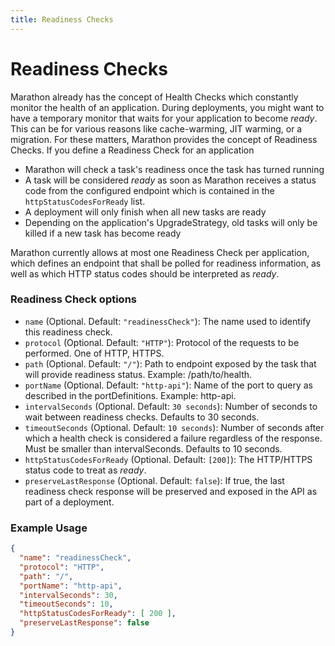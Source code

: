 ```yaml
---
title: Readiness Checks
---
```


# Readiness Checks

Marathon already has the concept of Health Checks which constantly monitor the health of an application. During deployments, you might want to have a temporary monitor that waits for your application to become _ready_. This can be for various reasons like cache-warming, JIT warming, or a migration. For these matters, Marathon provides the concept of Readiness Checks. If you define a Readiness Check for an application

- Marathon will check a task's readiness once the task has turned running
- A task will be considered _ready_ as soon as Marathon receives a status code from the configured endpoint which is contained in the `httpStatusCodesForReady` list.
- A deployment will only finish when all new tasks are ready
- Depending on the application's UpgradeStrategy, old tasks will only be killed if a new task has become ready

Marathon currently allows at most one Readiness Check per application, which defines an endpoint that shall be polled for readiness information, as well as which HTTP status codes should be interpreted as _ready_.

### Readiness Check options

- `name` (Optional. Default: `"readinessCheck"`): The name used to identify this readiness check.
- `protocol` (Optional. Default: `"HTTP"`): Protocol of the requests to be performed. One of HTTP, HTTPS.
- `path` (Optional. Default: `"/"`): Path to endpoint exposed by the task that will provide readiness status. Example: /path/to/health.
- `portName` (Optional. Default: `"http-api"`): Name of the port to query as described in the portDefinitions. Example: http-api.
- `intervalSeconds` (Optional. Default: `30 seconds`): Number of seconds to wait between readiness checks. Defaults to 30 seconds.
- `timeoutSeconds` (Optional. Default: `10 seconds`): Number of seconds after which a health check is considered a failure regardless of the response. Must be smaller than intervalSeconds. Defaults to 10 seconds.
- `httpStatusCodesForReady` (Optional. Default: `[200]`): The HTTP/HTTPS status code to treat as _ready_.
- `preserveLastResponse` (Optional. Default: `false`): If true, the last readiness check response will be preserved and exposed in the API as part of a deployment.

### Example Usage

```json
{
  "name": "readinessCheck",
  "protocol": "HTTP",
  "path": "/",
  "portName": "http-api",
  "intervalSeconds": 30,
  "timeoutSeconds": 10,
  "httpStatusCodesForReady": [ 200 ],
  "preserveLastResponse": false
}
```